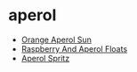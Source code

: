 # aperol

 * [Orange Aperol Sun](../index/o/orange-aperol-sun-351541.json)
 * [Raspberry And Aperol Floats](../index/r/raspberry-and-aperol-floats-51175390.json)
 * [Aperol Spritz](../index/a/aperol-spritz.json)
